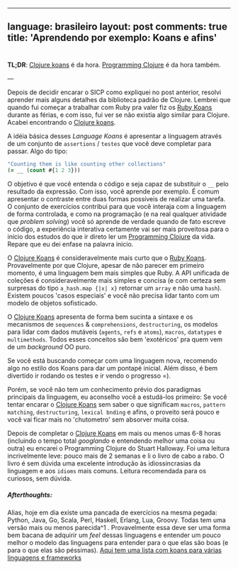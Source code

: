 
---
language: brasileiro
layout: post
comments: true
title: 'Aprendendo por exemplo: Koans e afins'
---

# <p hidden>Aprendendo por exemplo: Koans e afins<p hidden>

**TL;DR**: [Clojure koans](http://clojurekoans.com/) é da hora. [Programming Clojure](https://pragprog.com/book/shcloj2/programming-clojure) é da hora também.

&#x2014;

Depois de decidir encarar o SICP como expliquei no post anterior, resolvi
aprender mais alguns detalhes da biblioteca padrão de Clojure. Lembrei que
quando fui começar a trabalhar com Ruby pra valer fiz os [Ruby Koans](http://rubykoans.com/) durante as
férias, e com isso, fui ver se não existia algo similar para Clojure. Acabei
encontrando o [Clojure koans](http://clojurekoans.com/).

A idéia básica desses *Language Koans* é apresentar a linguagem através de um
conjunto de `assertions` / `testes` que você deve completar para passar. Algo
do tipo:

```clojure
"Counting them is like counting other collections"
(= __ (count #{1 2 3}))
```

O objetivo é que você entenda o código e seja capaz de substituir o `__` pelo
resultado da expressão. Com isso, você aprende por exemplo. É comum apresentar
o contraste entre duas formas possíveis de realizar uma tarefa. O conjunto de
exercícios contribui para que você interaja com a linguagem de forma
controlada, e como na programação (e na real qualquer atividade que *problem
solving*) você só aprende de verdade quando de fato escreve o código, a
experiência interativa certamente vai ser mais proveitosa para o <span class="underline">início</span> dos
estudos do que ir direto ler um [Programming Clojure](https://pragprog.com/book/shcloj2/programming-clojure) da vida. Repare que eu dei
enfase na palavra <span class="underline">inicio</span>.

O [Clojure Koans](http://clojurekoans.com/) é consideravelmente mais curto que o [Ruby Koans](http://rubykoans.com/). Provavelmente
por que Clojure, apesar de não parecer em primeiro momento, é uma linguagem
bem mais simples que Ruby. A API unificada de coleções é consideravelmente
mais simples e concisa (e com certeza sem surpresas do tipo `a_hash.map {|x|
  x}` retornar um `array` e não uma `hash`). Existem poucos 'casos especiais' e
você não precisa lidar tanto com um modelo de objetos sofisticado.

O [Clojure Koans](http://clojurekoans.com/) apresenta de forma bem sucinta a sintaxe e os mecanismos de
`sequences` & `comprehensions`, `destructuring`, os modelos para lidar com
dados mutáveis (`agents`, `refs` e `atoms`), `macros`, `datatypes` e
`multimethods`. Todos esses conceitos são bem 'exotéricos' pra quem vem de um
*background* OO puro.

Se você está buscando começar com uma linguagem nova, recomendo algo no estilo
dos Koans para dar um pontapé inicial. Além disso, é bem divertido ir rodando
os testes e ir vendo o progresso =).

Porém, se você não tem um conhecimento prévio dos paradigmas principais da
linguagem, eu aconselho você a estudá-los primeiro: Se você tentar encarar o
[Clojure Koans](http://clojurekoans.com/) sem saber o que significam `macros`, `pattern matching`,
`destructuring`, `lexical bnding` e afins, o proveito será pouco e você vai
ficar mais no 'chutometro' sem absorver muita coisa.

Depois de completar o [Clojure Koans](http://clojurekoans.com/) em mais ou menos umas 6-8 horas (incluindo
o tempo total *googlando* e entendendo melhor uma coisa ou outra) eu encarei o
Programming Clojure do Stuart Halloway. Foi uma leitura incrivelmente leve:
pouco mais de 2 semanas e li o livro de cabo a rabo. O livro é sem dúvida uma
excelente introdução às idiossincrasias da linguagem e aos `idioms` mais
comuns. Leitura recomendada para os curiosos, sem dúvida.

##### Afterthoughts:

Alias, hoje em dia existe uma pancada de exercícios na mesma pegada:
Python, Java, Go, Scala, Perl, Haskell, Erlang, Lua, Groovy. Todas tem uma
versão mais ou menos parecida^1 . Provavelmente essa deve ser uma forma
bem bacana de adquirir um *feel* dessas linguagens e entender um pouco
melhor o modelo das linguagens para entender para o que elas são boas (e
para o que elas são péssimas). [Aqui tem uma lista com koans para várias
linguagens e frameworks](http://www.google.com.br/url?sa%3Dt&rct%3Dj&q%3D&esrc%3Ds&source%3Dweb&cd%3D5&cad%3Drja&uact%3D8&ved%3D0CEEQFjAE&url%3Dhttp%253A%252F%252Fwww.lauradhamilton.com%252Flearn-a-new-programming-language-today-with-koans&ei%3DCsBRVL_EJIWmgwSwxILoAw&usg%3DAFQjCNFTi0ah2xKKF7nOy1ClRYfwbkdxeQ&sig2%3DkwIqDSnfVwl3TvxKq8rZWw)
